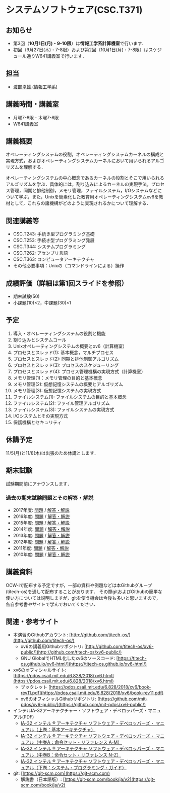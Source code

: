 # システムソフトウェア(CSC.T371)

## お知らせ
* 第3回（**10月1日(月)・9-10限**）は**情報工学系計算機室**で行います．
* 初回（9月27日(木)・7-8限）および第2回（10月1日(月)・7-8限）はスケジュール通りW641講義室で行います．

## 担当
* [渡部卓雄 (情報工学系)](http://www.psg.c.titech.ac.jp/~takuo/)

## 講義時間・講義室
* 月曜7-8限・木曜7-8限
* W641講義室

## 講義概要
オペレーティングシステムの役割，オペレーティングシステムカーネルの構成と実現方式，およびオペレーティングシステムカーネルにおいて用いられるアルゴリズムを理解する．

オペレーティングシステムの中心概念であるカーネルの役割とそこで用いられるアルゴリズムを学ぶ．具体的には，割り込みによるカーネルの実現手法，プロセス管理，同期と排他制御，メモリ管理，ファイルシステム，I/Oシステムなどについて学ぶ，また，Unixを簡素化した教育用オペレーティングシステムxv6を教材として，これらの諸機構がどのように実現されるかについて理解する．

## 関連講義等
* CSC.T243: 手続き型プログラミング基礎
* CSC.T253: 手続き型プログラミング発展
* CSC.T344: システムプログラミング
* CSC.T262: アセンブリ言語
* CSC.T363: コンピュータアーキテクチャ
* その他必要事項：Unixの（コマンドラインによる）操作

## 成績評価（詳細は第1回スライドを参照）
* 期末試験(50)
* 小課題(10)×2，中課題(30)×1

## 予定
1. 導入・オペレーティングシステムの役割と機能
2. 割り込みとシステムコール
3. Unixオペレーティングシステムの概要とxv6（計算機室）
4. プロセスとスレッド(1): 基本概念，マルチプロセス
5. プロセスとスレッド(2): 同期と排他制御アルゴリズム
6. プロセスとスレッド(3): プロセスのスケジューリング
7. プロセスとスレッド(4): プロセス管理機構の実現方式（計算機室）
8. メモリ管理(1)：メモリ管理の目的と基本概念
9. メモリ管理(2): 仮想記憶システムの概要とアルゴリズム
10. メモリ管理(3): 仮想記憶システムの実現方式
11. ファイルシステム(1): ファイルシステムの目的と基本概念
12. ファイルシステム(2): ファイル管理アルゴリズム
13. ファイルシステム(3): ファイルシステムの実現方式
14. I/Oシステムとその実現方式
15. 保護機構とセキュリティ

## 休講予定
11/5(月)と11/8(木)は出張のため休講とします．

## 期末試験

試験期間前にアナウンスします．

### 過去の期末試験問題とその解答・解説
* 2017年度: [問題](ex/2017.pdf) / [解答・解説](ex/2017a.pdf)
* 2016年度: [問題](ex/2016.pdf) / [解答・解説](ex/2016a.pdf)
* 2015年度: [問題](ex/2015.pdf) / [解答・解説](ex/2015a.pdf)
* 2014年度: [問題](ex/2014.pdf) / [解答・解説](ex/2014a.pdf)
* 2013年度: [問題](ex/2013.pdf) / [解答・解説](ex/2013a.pdf)
* 2012年度: [問題](ex/2012.pdf) / [解答・解説](ex/2012a.pdf)
* 2011年度: [問題](ex/2011.pdf) / [解答・解説](ex/2011a.pdf)
* 2010年度: [問題](ex/2010.pdf) / [解答・解説](ex/2010a.pdf)

## 講義資料
OCW-iで配布する予定ですが，一部の資料や例題などは本Githubグループ(titech-os)を通して配布することがあります．
その際gitおよびGithubの簡単な使い方については説明しますが，gitを使う機会は今後も多いと思いますので，各自参考書やサイトで学んでおいてください．

## 関連・参考サイト
* 本演習のGithubアカウント: [http://github.com/titech-os/](http://github.com/titech-os/)
  - xv6の講義用Githubリポジトリ: [http://github.com/titech-os/xv6-public/](http://github.com/titech-os/xv6-public/)
  - GNU GlobalでHTML化したxv6のソースコード: [https://titech-os.github.io/xv6-html/](https://titech-os.github.io/xv6-html/)
* xv6のオフィシャルサイト: [https://pdos.csail.mit.edu/6.828/2018/xv6.html](https://pdos.csail.mit.edu/6.828/2018/xv6.html)
  - ブックレット [https://pdos.csail.mit.edu/6.828/2018/xv6/book-rev11.pdf](https://pdos.csail.mit.edu/6.828/2018/xv6/book-rev11.pdf)
  - xv6のオフィシャルGithubリポジトリ: [https://github.com/mit-pdos/xv6-public/](https://github.com/mit-pdos/xv6-public/)
* インテルIA-32アーキテクチャー・ソフトウェア・デベロッパーズ・マニュアル(PDF)
  - [IA-32 インテル ® アーキテクチャ ソフトウェア・デベロッパーズ・ マニュアル（上巻：基本アーキテクチャ）](https://www.intel.co.jp/content/dam/www/public/ijkk/jp/ja/documents/developer/IA32_Arh_Dev_Man_Vol1_Online_i.pdf)
  - [IA-32 インテル ® アーキテクチャ ソフトウェア・デベロッパーズ・ マニュアル（中巻A：命令セット・リファレンス A-M）](https://www.intel.co.jp/content/dam/www/public/ijkk/jp/ja/documents/developer/IA32_Arh_Dev_Man_Vol2A_i.pdf)
  - [IA-32 インテル ® アーキテクチャ ソフトウェア・デベロッパーズ・ マニュアル（中巻B：命令セット・リファレンス N-Z）](https://www.intel.co.jp/content/dam/www/public/ijkk/jp/ja/documents/developer/IA32_Arh_Dev_Man_Vol2B_i.pdf)
  - [IA-32 インテル ® アーキテクチャ ソフトウェア・デベロッパーズ・ マニュアル（下巻：システム・プログラミング・ガイド）](https://www.intel.co.jp/content/dam/www/public/ijkk/jp/ja/documents/developer/IA32_Arh_Dev_Man_Vol3_i.pdf)
* git: [https://git-scm.com](https://git-scm.com)
  - 解説書（日本語版）: [https://git-scm.com/book/ja/v2](https://git-scm.com/book/ja/v2)
